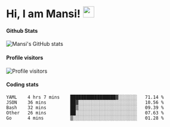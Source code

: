 # Hi, I am Mansi! <img src="https://user-images.githubusercontent.com/1303154/88677602-1635ba80-d120-11ea-84d8-d263ba5fc3c0.gif" width="30px">

#### Github Stats

![Mansi's GitHub stats](https://github-readme-stats.vercel.app/api?username=mansikulkarni96&theme=tokyonight&count_private=true&show_icons=true&hide=contribs)

#### Profile visitors

![Profile visitors](https://visitor-badge.glitch.me/badge?page_id=page.id&left_color=grey&right_color=blue)

#### Coding stats

<!--START_SECTION:waka-->
```text
YAML    4 hrs 7 mins    █████████████████▓░░░░░░░   71.14 % 
JSON    36 mins         ██▓░░░░░░░░░░░░░░░░░░░░░░   10.56 % 
Bash    32 mins         ██▒░░░░░░░░░░░░░░░░░░░░░░   09.39 % 
Other   26 mins         ██░░░░░░░░░░░░░░░░░░░░░░░   07.63 % 
Go      4 mins          ▒░░░░░░░░░░░░░░░░░░░░░░░░   01.28 % 
```
<!--END_SECTION:waka-->

